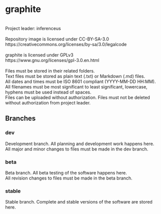 # graphite
<br/>
Project leader: inferenceus<br/>
<br/>
Repository image is licensed under CC-BY-SA-3.0<br/>
https://creativecommons.org/licenses/by-sa/3.0/legalcode<br/>
<br/>
graphite is licensed under GPLv3<br/>
https://www.gnu.org/licenses/gpl-3.0.en.html<br/>
<br/>
Files must be stored in their related folders.<br/>
Text files must be stored as plain text (.txt) or Markdown (.md) files.<br/>
All dates and times must be ISO 8601 compliant (YYYY-MM-DD HH:MM).<br/>
All filenames must be most significant to least significant, lowercase, hyphens must be used instead of spaces.<br/>
Files can be uploaded without authorization. Files must not be deleted without authorization from project leader.<br/>

## Branches
### dev
Development branch. All planning and development work happens here.<br/>
All major and minor changes to files must be made in the dev branch.<br/>

### beta
Beta branch. All beta testing of the software happens here.<br/>
All revision changes to files must be made in the beta branch.<br/>

### stable
Stable branch. Complete and stable versions of the software are stored here.<br/>
